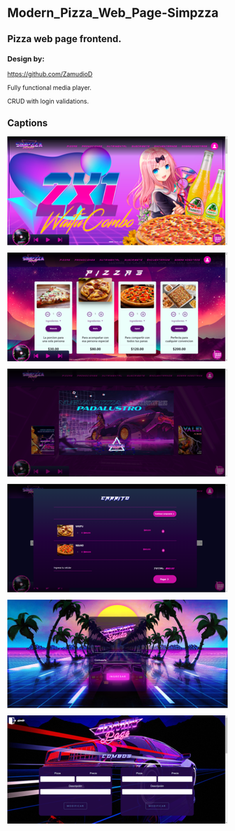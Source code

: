 # Modern_Pizza_Web_Page-Simpzza

## Pizza web page frontend.

### Design by:

https://github.com/ZamudioD

Fully functional media player.

CRUD with login validations.

## Captions

![Graphic definition](https://github.com/Manuelhrv99/Modern_Pizza_Web_Page-Simpzza/blob/main/Ex1.png?raw=true)

![Graphic definition](https://github.com/Manuelhrv99/Modern_Pizza_Web_Page-Simpzza/blob/main/Ex2.png?raw=true)

![Graphic definition](https://github.com/Manuelhrv99/Modern_Pizza_Web_Page-Simpzza/blob/main/Ex3.png?raw=true)

![Graphic definition](https://github.com/Manuelhrv99/Modern_Pizza_Web_Page-Simpzza/blob/main/Ex4.png?raw=true)

![Graphic definition](https://github.com/Manuelhrv99/Modern_Pizza_Web_Page-Simpzza/blob/main/Ex5.png?raw=true)

![Graphic definition](https://github.com/Manuelhrv99/Modern_Pizza_Web_Page-Simpzza/blob/main/Ex6.png?raw=true)
